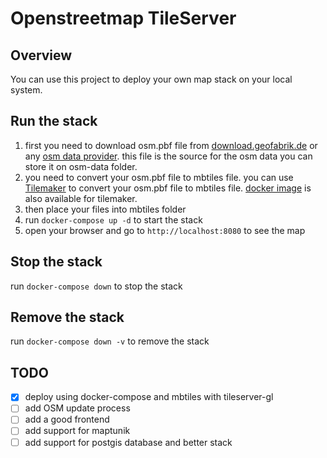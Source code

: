# Openstreetmap TileServer

## Overview
You can use this project to deploy your own map stack on your local system. 

## Run the stack

1. first you need to download osm.pbf file from [download.geofabrik.de](https://download.geofabrik.de/) or any [osm data provider](https://wiki.openstreetmap.org/wiki/Processed_data_providers). this file is the source for the osm data you can store it on osm-data folder.
2. you need to convert your osm.pbf file to mbtiles file. you can use [Tilemaker](https://github.com/systemed/tilemaker) to convert your osm.pbf file to mbtiles file. [docker image](https://hub.docker.com/r/systemed/tilemaker) is also available for tilemaker.
3. then place your files into mbtiles folder
4. run `docker-compose up -d` to start the stack
5. open your browser and go to `http://localhost:8080` to see the map


## Stop the stack
run `docker-compose down` to stop the stack

## Remove the stack
run `docker-compose down -v` to remove the stack



## TODO

- [x] deploy using docker-compose and mbtiles with tileserver-gl
- [ ] add OSM update process
- [ ] add a good frontend 
- [ ] add support for maptunik
- [ ] add support for postgis database and better stack
